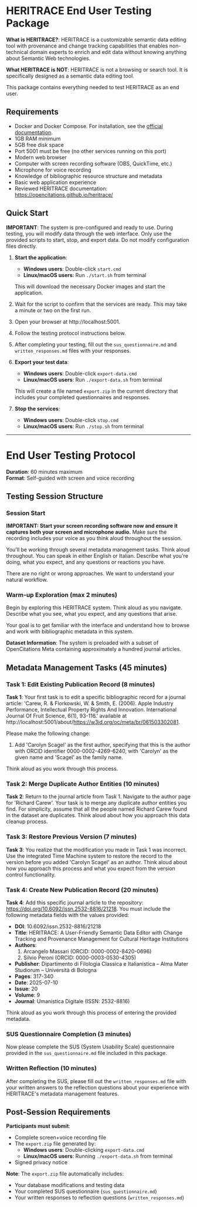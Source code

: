 # HERITRACE End User Testing Package

**What is HERITRACE?**: HERITRACE is a customizable semantic data editing tool with provenance and change tracking capabilities that enables non-technical domain experts to enrich and edit data without knowing anything about Semantic Web technologies.

**What HERITRACE is NOT**: HERITRACE is not a browsing or search tool. It is specifically designed as a semantic data editing tool.

This package contains everything needed to test HERITRACE as an end user.

## Requirements

- Docker and Docker Compose. For installation, see the <a href="https://docs.docker.com/get-docker/" target="_blank">official documentation</a>.
- 1GB RAM minimum
- 5GB free disk space
- Port 5001 must be free (no other services running on this port)
- Modern web browser
- Computer with screen recording software (OBS, QuickTime, etc.)
- Microphone for voice recording
- Knowledge of bibliographic resource structure and metadata
- Basic web application experience
- Reviewed HERITRACE documentation: https://opencitations.github.io/heritrace/

## Quick Start

**IMPORTANT**: The system is pre-configured and ready to use. During testing, you will modify data through the web interface. Only use the provided scripts to start, stop, and export data. Do not modify configuration files directly.

1.  **Start the application**:
    - **Windows users**: Double-click `start.cmd`
    - **Linux/macOS users**: Run `./start.sh` from terminal
    
    This will download the necessary Docker images and start the application.
2.  Wait for the script to confirm that the services are ready. This may take a minute or two on the first run.
3.  Open your browser at http://localhost:5001.
4.  Follow the testing protocol instructions below.
5.  After completing your testing, fill out the `sus_questionnaire.md` and `written_responses.md` files with your responses.
6.  **Export your test data**:
    - **Windows users**: Double-click `export-data.cmd`
    - **Linux/macOS users**: Run `./export-data.sh` from terminal
    
    This will create a file named `export.zip` in the current directory that includes your completed questionnaires and responses.
7.  **Stop the services**:
    - **Windows users**: Double-click `stop.cmd`
    - **Linux/macOS users**: Run `./stop.sh` from terminal

---

# End User Testing Protocol

**Duration**: 60 minutes maximum  
**Format**: Self-guided with screen and voice recording

## Testing Session Structure

### **Session Start**

**IMPORTANT: Start your screen recording software now and ensure it captures both your screen and microphone audio.** Make sure the recording includes your voice as you think aloud throughout the session.

You'll be working through several metadata management tasks. Think aloud throughout. You can speak in either English or Italian. Describe what you're doing, what you expect, and any questions or reactions you have.

There are no right or wrong approaches. We want to understand your natural workflow.

### **Warm-up Exploration (max 2 minutes)**

Begin by exploring this HERITRACE system. Think aloud as you navigate. Describe what you see, what you expect, and any questions that arise.

Your goal is to get familiar with the interface and understand how to browse and work with bibliographic metadata in this system.

**Dataset Information**: The system is preloaded with a subset of OpenCitations Meta containing approximately a hundred journal articles.

## Metadata Management Tasks (45 minutes)

### Task 1: Edit Existing Publication Record (8 minutes)

**Task 1**: Your first task is to edit a specific bibliographic record for a journal article: 'Carew, R. & Florkowski, W. & Smith, E. (2006). Apple Industry Performance, Intellectual Property Rights And Innovation. International Journal Of Fruit Science, 6(1), 93-116.' available at http://localhost:5001/about/https://w3id.org/oc/meta/br/061503302081.

Please make the following change:
1. Add 'Carolyn Scagel' as the first author, specifying that this is the author with ORCID identifier 0000-0002-4269-6240, with 'Carolyn' as the given name and 'Scagel' as the family name.

Think aloud as you work through this process.

### Task 2: Merge Duplicate Author Entities (10 minutes)

**Task 2**: Return to the journal article from Task 1. Navigate to the author page for 'Richard Carew'. Your task is to merge any duplicate author entities you find. For simplicity, assume that all the people named Richard Carew found in the dataset are duplicates. Think aloud about how you approach this data cleanup process.

### Task 3: Restore Previous Version (7 minutes)

**Task 3**: You realize that the modification you made in Task 1 was incorrect. Use the integrated Time Machine system to restore the record to the version before you added 'Carolyn Scagel' as an author. Think aloud about how you approach this process and what you expect from the version control functionality.

### Task 4: Create New Publication Record (20 minutes)

**Task 4**: Add this specific journal article to the repository: https://doi.org/10.6092/issn.2532-8816/21218. You must include the following metadata fields with the values provided:

- **DOI**: 10.6092/issn.2532-8816/21218
- **Title**: HERITRACE: A User-Friendly Semantic Data Editor with Change Tracking and Provenance Management for Cultural Heritage Institutions
- **Authors**: 
  1. Arcangelo Massari (ORCID: 0000-0002-8420-0696)
  2. Silvio Peroni (ORCID: 0000-0003-0530-4305)
- **Publisher**: Dipartimento di Filologia Classica e Italianistica – Alma Mater Studiorum – Università di Bologna
- **Pages**: 317-340
- **Date**: 2025-07-10
- **Issue**: 20
- **Volume**: 9
- **Journal**: Umanistica Digitale (ISSN: 2532-8816)

Think aloud as you work through this process of entering the provided metadata.

### **SUS Questionnaire Completion (3 minutes)**

Now please complete the SUS (System Usability Scale) questionnaire provided in the `sus_questionnaire.md` file included in this package.

### **Written Reflection (10 minutes)**

After completing the SUS, please fill out the `written_responses.md` file with your written answers to the reflection questions about your experience with HERITRACE's metadata management features.

## Post-Session Requirements

**Participants must submit**:
- Complete screen+voice recording file
- The `export.zip` file generated by:
  - **Windows users**: Double-clicking `export-data.cmd`
  - **Linux/macOS users**: Running `./export-data.sh` from terminal
- Signed privacy notice

**Note**: The `export.zip` file automatically includes:
- Your database modifications and testing data
- Your completed SUS questionnaire (`sus_questionnaire.md`)
- Your written responses to reflection questions (`written_responses.md`)